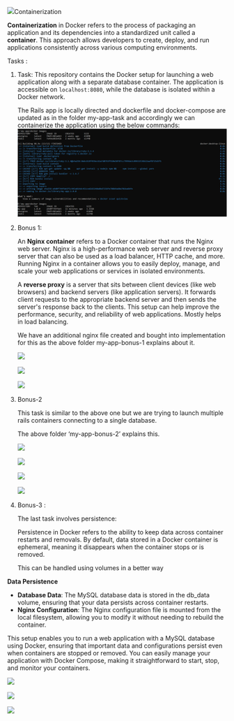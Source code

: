 ﻿![](Aspose.Words.7bdc1be7-b65b-44c6-90f1-ba100b872425.001.png)Containerization 

**Containerization** in Docker refers to the process of packaging an application and its dependencies into a standardized unit called a **container**. This approach allows developers to create, deploy, and run applications consistently across various computing environments.

Tasks :

1. Task:
   This repository contains the Docker setup for launching a web application along with a separate database container. The application is accessible on `localhost:8080`, while the database is isolated within a Docker network.

   The Rails app is locally directed and dockerfile and docker-compose are updated as in the folder my-app-task and accordingly we can containerize the application using the below commands:
   ![image alt](https://github.com/amoghagain/Containerization/blob/f3d362374975b4a65e598bf6ad5ed52a1db0872e/bonus0.PNG)

1. Bonus 1:

   An **Nginx container** refers to a Docker container that runs the Nginx web server. Nginx is a high-performance web server and reverse proxy server that can also be used as a load balancer, HTTP cache, and more. Running Nginx in a container allows you to easily deploy, manage, and scale your web applications or services in isolated environments.

   A **reverse proxy** is a server that sits between client devices (like web browsers) and backend servers (like application servers). It forwards client requests to the appropriate backend server and then sends the server's response back to the clients. This setup can help improve the performance, security, and reliability of web applications. Mostly helps in load balancing.

   We have an additional nginx file created and bought into implementation for this as the above folder my-app-bonus-1 explains about it.


   ![](Aspose.Words.7bdc1be7-b65b-44c6-90f1-ba100b872425.004.png)


   ![](Aspose.Words.7bdc1be7-b65b-44c6-90f1-ba100b872425.005.png)



   ![](Aspose.Words.7bdc1be7-b65b-44c6-90f1-ba100b872425.006.png)

1. Bonus-2 

   This task is similar to the above one but we are trying to launch multiple rails containers connecting to a single database.

   The above folder ‘my-app-bonus-2’ explains this.

   ![](Aspose.Words.7bdc1be7-b65b-44c6-90f1-ba100b872425.007.png)




   ![](Aspose.Words.7bdc1be7-b65b-44c6-90f1-ba100b872425.008.png)

   ![](Aspose.Words.7bdc1be7-b65b-44c6-90f1-ba100b872425.009.png)



   ![](Aspose.Words.7bdc1be7-b65b-44c6-90f1-ba100b872425.010.png)

1. Bonus-3 :

   The last task involves persistence:

   Persistence in Docker refers to the ability to keep data across container restarts and removals. By default, data stored in a Docker container is ephemeral, meaning it disappears when the container stops or is removed.

   This can be handled using volumes in a better way

**Data Persistence**

- **Database Data**: The MySQL database data is stored in the db\_data volume, ensuring that your data persists across container restarts.
- **Nginx Configuration**: The Nginx configuration file is mounted from the local filesystem, allowing you to modify it without needing to rebuild the container.

This setup enables you to run a web application with a MySQL database using Docker, ensuring that important data and configurations persist even when containers are stopped or removed. You can easily manage your application with Docker Compose, making it straightforward to start, stop, and monitor your containers.

![](Aspose.Words.7bdc1be7-b65b-44c6-90f1-ba100b872425.011.png)





![](Aspose.Words.7bdc1be7-b65b-44c6-90f1-ba100b872425.012.png)





![](Aspose.Words.7bdc1be7-b65b-44c6-90f1-ba100b872425.013.png)
